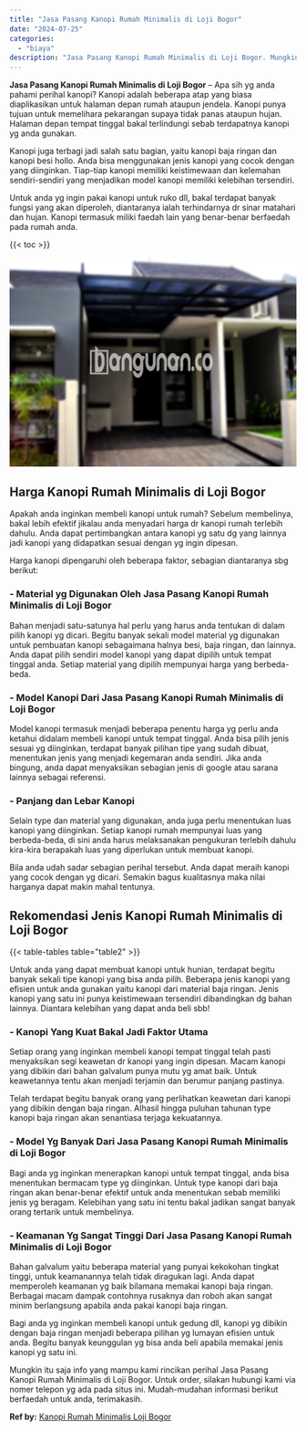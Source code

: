 ```yaml
---
title: "Jasa Pasang Kanopi Rumah Minimalis di Loji Bogor"
date: "2024-07-25"
categories: 
  - "biaya"
description: "Jasa Pasang Kanopi Rumah Minimalis di Loji Bogor. Mungkin itu saja info yang mampu kami rincikan perihal Jasa Pasang Kanopi Rumah Minimalis di Loji Bogor. Un..."
---
```


**Jasa Pasang Kanopi Rumah Minimalis di Loji Bogor** – Apa sih yg anda pahami perihal kanopi? Kanopi adalah beberapa atap yang biasa diaplikasikan untuk halaman depan rumah ataupun jendela. Kanopi punya tujuan untuk memelihara pekarangan supaya tidak panas ataupun hujan. Halaman depan tempat tinggal bakal terlindungi sebab terdapatnya kanopi yg anda gunakan.

Kanopi juga terbagi jadi salah satu bagian, yaitu kanopi baja ringan dan kanopi besi hollo. Anda bisa menggunakan jenis kanopi yang cocok dengan yang diinginkan. Tiap-tiap kanopi memiliki keistimewaan dan kelemahan sendiri-sendiri yang menjadikan model kanopi memiliki kelebihan tersendiri.

Untuk anda yg ingin pakai kanopi untuk ruko dll, bakal terdapat banyak fungsi yang akan diperoleh, diantaranya ialah terhindarnya dr sinar matahari dan hujan. Kanopi termasuk miliki faedah lain yang benar-benar berfaedah pada rumah anda.

{{< toc >}}

![Jasa Pasang Kanopi Rumah Minimalis di Loji Bogor](/images/harga-kanopi-minimalis-56.png)

## Harga Kanopi Rumah Minimalis di Loji Bogor

Apakah anda inginkan membeli kanopi untuk rumah? Sebelum membelinya, bakal lebih efektif jikalau anda menyadari harga dr kanopi rumah terlebih dahulu. Anda dapat pertimbangkan antara kanopi yg satu dg yang lainnya jadi kanopi yang didapatkan sesuai dengan yg ingin dipesan.

Harga kanopi dipengaruhi oleh beberapa faktor, sebagian diantaranya sbg berikut:

### \- Material yg Digunakan Oleh Jasa Pasang Kanopi Rumah Minimalis di Loji Bogor

Bahan menjadi satu-satunya hal perlu yang harus anda tentukan di dalam pilih kanopi yg dicari. Begitu banyak sekali model material yg digunakan untuk pembuatan kanopi sebagaimana halnya besi, baja ringan, dan lainnya. Anda dapat pilih sendiri model kanopi yang dapat dipilih untuk tempat tinggal anda. Setiap material yang dipilih mempunyai harga yang berbeda-beda.

### \- Model Kanopi Dari Jasa Pasang Kanopi Rumah Minimalis di Loji Bogor

Model kanopi termasuk menjadi beberapa penentu harga yg perlu anda ketahui didalam membeli kanopi untuk tempat tinggal. Anda bisa pilih jenis sesuai yg diinginkan, terdapat banyak pilihan tipe yang sudah dibuat, menentukan jenis yang menjadi kegemaran anda sendiri. Jika anda bingung, anda dapat menyaksikan sebagian jenis di google atau sarana lainnya sebagai referensi.

### \- Panjang dan Lebar Kanopi

Selain type dan material yang digunakan, anda juga perlu menentukan luas kanopi yang diinginkan. Setiap kanopi rumah mempunyai luas yang berbeda-beda, di sini anda harus melaksanakan pengukuran terlebih dahulu kira-kira berapakah luas yang diperlukan untuk membuat kanopi.

Bila anda udah sadar sebagian perihal tersebut. Anda dapat meraih kanopi yang cocok dengan yg dicari. Semakin bagus kualitasnya maka nilai harganya dapat makin mahal tentunya.

## Rekomendasi Jenis Kanopi Rumah Minimalis di Loji Bogor

{{< table-tables table="table2" >}}

Untuk anda yang dapat membuat kanopi untuk hunian, terdapat begitu banyak sekali tipe kanopi yang bisa anda pilih. Beberapa jenis kanopi yang efisien untuk anda gunakan yaitu kanopi dari material baja ringan. Jenis kanopi yang satu ini punya keistimewaan tersendiri dibandingkan dg bahan lainnya. Diantara kelebihan yang dapat anda beli sbb!

### \- Kanopi Yang Kuat Bakal Jadi Faktor Utama

Setiap orang yang inginkan membeli kanopi tempat tinggal telah pasti menyaksikan segi keawetan dr kanopi yang ingin dipesan. Macam kanopi yang dibikin dari bahan galvalum punya mutu yg amat baik. Untuk keawetannya tentu akan menjadi terjamin dan berumur panjang pastinya.

Telah terdapat begitu banyak orang yang perlihatkan keawetan dari kanopi yang dibikin dengan baja ringan. Alhasil hingga puluhan tahunan type kanopi baja ringan akan senantiasa terjaga kekuatannya.

### \- Model Yg Banyak Dari Jasa Pasang Kanopi Rumah Minimalis di Loji Bogor

Bagi anda yg inginkan menerapkan kanopi untuk tempat tinggal, anda bisa menentukan bermacam type yg diinginkan. Untuk type kanopi dari baja ringan akan benar-benar efektif untuk anda menentukan sebab memiliki jenis yg beragam. Kelebihan yang satu ini tentu bakal jadikan sangat banyak orang tertarik untuk membelinya.

### \- Keamanan Yg Sangat Tinggi Dari Jasa Pasang Kanopi Rumah Minimalis di Loji Bogor

Bahan galvalum yaitu beberapa material yang punyai kekokohan tingkat tinggi, untuk keamanannya telah tidak diragukan lagi. Anda dapat memperoleh keamanan yg baik bilamana memakai kanopi baja ringan. Berbagai macam dampak contohnya rusaknya dan roboh akan sangat minim berlangsung apabila anda pakai kanopi baja ringan.

Bagi anda yg inginkan membeli kanopi untuk gedung dll, kanopi yg dibikin dengan baja ringan menjadi beberapa pilihan yg lumayan efisien untuk anda. Begitu banyak keunggulan yg bisa anda beli apabila memakai jenis kanopi yg satu ini.

Mungkin itu saja info yang mampu kami rincikan perihal Jasa Pasang Kanopi Rumah Minimalis di Loji Bogor. Untuk order, silakan hubungi kami via nomer telepon yg ada pada situs ini. Mudah-mudahan informasi berikut berfaedah untuk anda, terimakasih.

**Ref by:**  [Kanopi Rumah Minimalis Loji Bogor](https://id.wikipedia.org/wiki/Kanopi)
